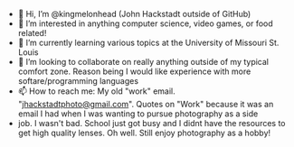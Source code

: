 - 👋 Hi, I’m @kingmelonhead (John Hackstadt outside of GitHub)
- 👀 I’m interested in anything computer science, video games, or food related!
- 🌱 I’m currently learning various topics at the University of Missouri St. Louis
- 💞️ I’m looking to collaborate on really anything outside of my typical comfort zone. Reason being I would like experience with more softare/programming languages
- 📫 How to reach me: My old "work" email. "jhackstadtphoto@gmail.com". Quotes on "Work" because it was an email I had when I was wanting to pursue photography as a side 
- job. I wasn't bad. School just got busy and I didnt have the resources to get high quality lenses. Oh well. Still enjoy photography as a hobby!

<!---
kingmelonhead/kingmelonhead is a ✨ special ✨ repository because its `README.md` (this file) appears on your GitHub profile.
You can click the Preview link to take a look at your changes.
--->
